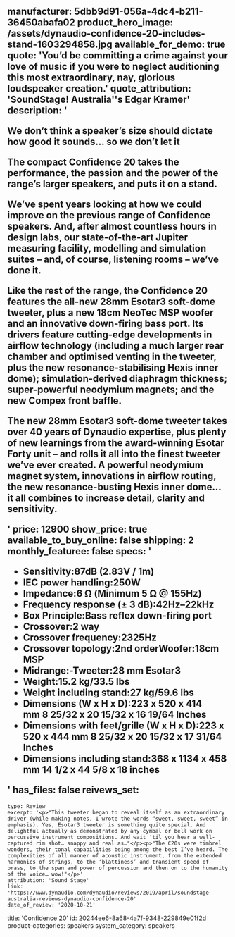manufacturer: 5dbb9d91-056a-4dc4-b211-36450abafa02
product_hero_image: /assets/dynaudio-confidence-20-includes-stand-1603294858.jpg
available_for_demo: true
quote: 'You’d be committing a crime against your love of music if you were to neglect auditioning this most extraordinary, nay, glorious loudspeaker creation.'
quote_attribution: 'SoundStage! Australia''s Edgar Kramer'
description: '<p>We don’t think a speaker’s size should dictate how good it sounds… so we don’t let it</p><p>The compact Confidence 20 takes the performance, the passion and the power of the range’s larger speakers, and puts it on a stand.</p><p>We’ve spent years looking at how we could improve on the previous range of Confidence speakers. And, after almost countless hours in design labs, our state-of-the-art Jupiter measuring facility, modelling and simulation suites – and, of course, listening rooms – we’ve done it.</p><p>Like the rest of the range, the Confidence 20 features the all-new 28mm Esotar3 soft-dome tweeter, plus a new 18cm NeoTec MSP woofer and an innovative down-firing bass port. Its drivers feature cutting-edge developments in airflow technology (including a much larger rear chamber and optimised venting in the tweeter, plus the new resonance-stabilising Hexis inner dome); simulation-derived diaphragm thickness; super-powerful neodymium magnets; and the new Compex front baffle.</p><p>The new 28mm Esotar3 soft-dome tweeter takes over 40 years of Dynaudio expertise, plus plenty of new learnings from the award-winning Esotar Forty unit – and rolls it all into the finest tweeter we’ve ever created. A powerful neodymium magnet system, innovations in airflow routing, the new resonance-busting Hexis inner dome… it all combines to increase detail, clarity and sensitivity.</p>'
price: 12900
show_price: true
available_to_buy_online: false
shipping: 2
monthly_featuree: false
specs: '<ul><li>Sensitivity:87dB (2.83V / 1m)</li><li>IEC power handling:250W</li><li>Impedance:6 Ω (Minimum 5 Ω @ 155Hz)</li><li>Frequency response (± 3 dB):42Hz–22kHz</li><li>Box Principle:Bass reflex down-firing port</li><li>Crossover:2 way</li><li>Crossover frequency:2325Hz</li><li>Crossover topology:2nd orderWoofer:18cm MSP</li><li>Midrange:-Tweeter:28 mm Esotar3</li><li>Weight:15.2 kg/33.5 lbs</li><li>Weight including stand:27 kg/59.6 lbs</li><li>Dimensions (W x H x D):223 x 520 x 414 mm&nbsp;8 25/32 x 20 15/32 x 16 19/64 Inches</li><li>Dimensions with feet/grille (W x H x D):223 x 520 x 444 mm&nbsp;8 25/32 x 20 15/32 x 17 31/64 Inches</li><li>Dimensions including stand:368 x 1134 x 458 mm&nbsp;14 1/2 x 44 5/8 x 18 inches</li></ul>'
has_files: false
reivews_set:
  -
    type: Review
    excerpt: '<p>"This tweeter began to reveal itself as an extraordinary driver (while making notes, I wrote the words “sweet, sweet, sweet” in emphasis). Yes, Esotar3 tweeter is something quite special. And delightful actually as demonstrated by any cymbal or bell work on percussive instrument compositions. And wait ‘til you hear a well-captured rim shot… snappy and real as…"</p><p>"The C20s were timbrel wonders, their tonal capabilities being among the best I’ve heard. The complexities of all manner of acoustic instrument, from the extended harmonics of strings, to the ‘blattiness’ and transient speed of brass, to the span and power of percussion and then on to the humanity of the voice… wow!"</p>'
    attribution: 'Sound Stage'
    link: 'https://www.dynaudio.com/dynaudio/reviews/2019/april/soundstage-australia-reviews-dynaudio-confidence-20'
    date_of_review: '2020-10-21'
title: 'Confidence 20'
id: 20244ee6-8a68-4a7f-9348-229849e01f2d
product-categories: speakers
system_category: speakers
